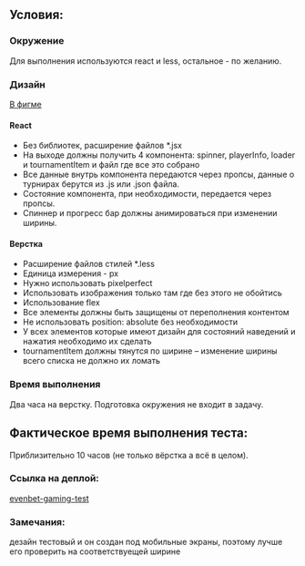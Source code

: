 ## Условия:

### Окружение

Для выполнения используются react и less, остальное - по желанию.

### Дизайн

[В фигме](<https://www.figma.com/file/ivI36J6rG51AMnwptBsh3P/sample-(Copy)?node-id=6%3A9461&mode=dev>)

#### React

- Без библиотек, расширение файлов \*.jsx
- На выходе должны получить 4 компонента: spinner, playerInfo, loader и tournamentItem и файл где все это собрано
- Все данные внутрь компонента передаются через пропсы, данные о турнирах берутся из .js или .json файла.
- Состояние компонента, при необходимости, передается через пропсы.
- Спиннер и прогресс бар должны анимироваться при изменении ширины.

#### Верстка

- Расширение файлов стилей \*.less
- Единица измерения - px
- Нужно использовать pixelperfect
- Использовать изображения только там где без этого не обойтись
- Использование flex
- Все элементы должны быть защищены от переполнения контентом
- Не использовать position: absolute без необходимости
- У всех элементов которые имеют дизайн для состояний наведений и нажатия необходимо их сделать
- tournamentItem должны тянутся по ширине – изменение ширины всего списка не должно их ломать

### Время выполнения

Два часа на верстку. Подготовка окружения не входит в задачу.

## Фактическое время выполнения теста:

Приблизительно 10 часов (не только вёрстка а всё в целом).

### Cсылка на деплой:

[evenbet-gaming-test](https://evenbet-gaming-test.netlify.app)

### Замечания:

дезайн тестовый и он создан под мобильные экраны, поэтому лучше его проверить на соответствуещей ширине
